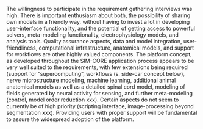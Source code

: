 The willingness to participate in the requirement gathering interviews was high. There is important enthusiasm about both, the possibility of sharing own models in a friendly way, without having to invest a lot in developing user-interface functionality, and the potential of getting access to powerful solvers, meta-modeling functionality, electrophysiology models, and analysis tools. Quality assurance aspects, data and model integration, user-friendliness, computational infrastructure, anatomical models, and support for workflows are other highly valued components. The platform concept, as developed throughout the SIM-CORE application process appears to be very well suited to the requirements, with few extensions being required (support for “supercomputing”, workflows (s. side-car concept below), nerve microstructure modeling, machine learning, additional animal anatomical models as well as a detailed spinal cord model, modeling of fields generated by neural activity for sensing, and further meta-modeling (control, model order reduction xxx). Certain aspects do not seem to currently be of high priority (scripting interface, image-processing beyond segmentation xxx). Providing users with proper support will be fundamental to assure the widespread adoption of the platform.
